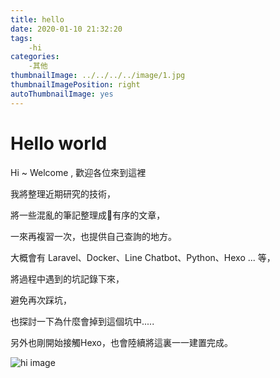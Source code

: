 ```yaml
---
title: hello
date: 2020-01-10 21:32:20
tags: 
    -hi
categories: 
    -其他
thumbnailImage: ../../../../image/1.jpg
thumbnailImagePosition: right
autoThumbnailImage: yes
---
```


# Hello world

Hi ~ Welcome , 歡迎各位來到這裡

<!-- more -->

我將整理近期研究的技術，

將一些混亂的筆記整理成有序的文章，

一來再複習一次，也提供自己查詢的地方。

大概會有 Laravel、Docker、Line Chatbot、Python、Hexo ... 等，

將過程中遇到的坑記錄下來，

避免再次踩坑，

也探討一下為什麼會掉到這個坑中.....

另外也剛開始接觸Hexo，也會陸續將這裏一一建置完成。

![hi image](../../../../image/1.jpg "image title")
